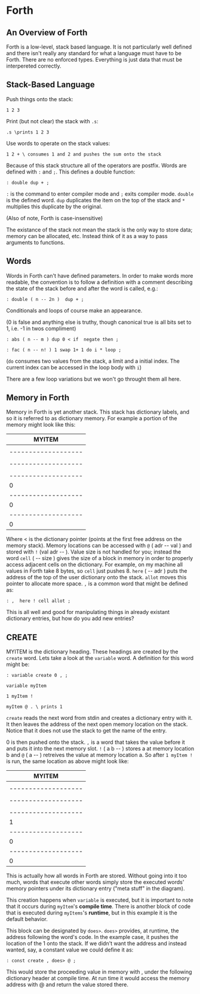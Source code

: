 # Forth

## An Overview of Forth

Forth is a low-level, stack based language. It is not particularly well defined and there isn't really any standard for what a language must have to be Forth. There are no enforced types. Everything is just data that must be interpereted correctly.

## Stack-Based Language

Push things onto the stack:

`1 2 3`

Print (but not clear) the stack with `.s`:

`.s \prints 1 2 3`

Use words to operate on the stack values:

`1 2 + \ consumes 1 and 2 and pushes the sum onto the stack`

Because of this stack structure all of the operators are postfix. Words are defined with `:` and `;`. This defines a double function:

`: double dup + ;`

`:` is the command to enter compiler mode and `;` exits compiler mode. `double` is the defined word. `dup` duplicates the item on the top of the stack and `*` multiplies this duplicate by the original.

(Also of note, Forth is case-insensitive)

The existance of the stack not mean the stack is the only way to store data; memory can be allocated, etc. Instead think of it as a way to pass arguments to functions. 

## Words

Words in Forth can't have defined parameters. In order to make words more readable, the convention is to follow a definition with a comment describing the state of the stack before and after the word is called, e.g.:

`: double ( n -- 2n ) 
    dup + ;`
    
Conditionals and loops of course make an appearance.

(0 is false and anything else is truthy, though canonical true is all bits set to 1, i.e. -1 in twos compliment)

`: abs ( n -- m )
    dup 0 < if 
        negate
    then ;`

`: fac ( n -- n! )
    1 swap 1+ 1 do
        i *
    loop ;`

(`do` consumes two values from the stack, a limit and a initial index. The current index can be accessed in the loop body with `i`)

There are a few loop variations but we won't go throught them all here.

## Memory in Forth

Memory in Forth is yet another stack. This stack has dictionary labels, and so it is referred to as dictionary memory. For example a portion of the memory might look like this:

|      MYITEM       |
|-------------------|
|      <Some>       |
|-------------------|
|      <meta>       |
|-------------------|
|      <stuff>      |
|-------------------|
|         0         |<
|-------------------|
|         0         |
|-------------------|
|         0         |

Where < is the dictionary pointer (points at the first free address on the memory stack). Memory locations can be accessed with `@` ( adr -- val ) and stored with `!` (val adr -- ). Value size is not handled for you; instead the word `cell` ( -- size ) gives the size of a block in memory in order to properly access adjacent cells on the dictionary. For example, on my machine all values in Forth take 8 bytes, so `cell` just pushes 8. `here` ( -- adr ) puts the address of the top of the user dictionary onto the stack. `allot` moves this pointer to allocate more space. `,` is a common word that might be defined as:

`: ,  here ! cell allot ;`

This is all well and good for manipulating things in already existant dictionary entries, but how do you add new entries?

## CREATE

MYITEM is the dictionary heading. These headings are created by the `create` word. Lets take a look at the `variable` word. A definition for this word might be:

`: variable create 0 , ;`

`variable myItem`

`1 myItem !`

`myItem @ . \ prints 1`

`create` reads the next word from stdin and creates a dictionary entry with it. It then leaves the address of the next open memory location on the stack. Notice that it does not use the stack to get the name of the entry.

0 is then pushed onto the stack. `,` is a word that takes the value before it and puts it into the next memory slot. `!` ( a b -- ) stores a at memory location b and `@` ( a -- ) retreives the value at memory location a. So after `1 myItem !` is run, the same location as above might look like:

|      MYITEM       |
|-------------------|
|      <Some>       |
|-------------------|
|      <meta>       |
|-------------------|
|      <stuff>      |
|-------------------|
|         1         |
|-------------------|
|         0         |<
|-------------------|
|         0         |

This is actually how all words in Forth are stored. Without going into it too much, words that execute other words simply store the executed words' memory pointers under its dictionary entry ("meta stuff" in the diagram).

This creation happens when `variable` is executed, but it is important to note that it occurs during `myItem`'s **compile time**. There is another block of code that is executed during `myItems`'s **runtime**, but in this example it is the default behavior.

This block can be designated by `does>`. `does>` provides, at runtime, the address following the word's code. In the example case, it pushes the location of the 1 onto the stack. If we didn't want the address and instead wanted, say, a constant value we could define it as:

`: const create , does> @ ;`

This would store the proceeding value in memory with , under the following dictionary header at compile time. At run time it would access the memory address with @ and return the value stored there.
